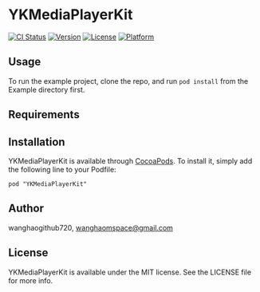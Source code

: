 # YKMediaPlayerKit

[![CI Status](http://img.shields.io/travis/wanghaogithub720/YKMediaPlayerKit.svg?style=flat)](https://travis-ci.org/wanghaogithub720/YKMediaPlayerKit)
[![Version](https://img.shields.io/cocoapods/v/YKMediaPlayerKit.svg?style=flat)](http://cocoadocs.org/docsets/YKMediaPlayerKit)
[![License](https://img.shields.io/cocoapods/l/YKMediaPlayerKit.svg?style=flat)](http://cocoadocs.org/docsets/YKMediaPlayerKit)
[![Platform](https://img.shields.io/cocoapods/p/YKMediaPlayerKit.svg?style=flat)](http://cocoadocs.org/docsets/YKMediaPlayerKit)

## Usage

To run the example project, clone the repo, and run `pod install` from the Example directory first.

## Requirements

## Installation

YKMediaPlayerKit is available through [CocoaPods](http://cocoapods.org). To install
it, simply add the following line to your Podfile:

    pod "YKMediaPlayerKit"

## Author

wanghaogithub720, wanghaomspace@gmail.com

## License

YKMediaPlayerKit is available under the MIT license. See the LICENSE file for more info.


